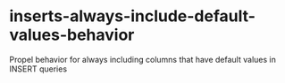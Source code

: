 # inserts-always-include-default-values-behavior
Propel behavior for always including columns that have default values in INSERT queries
